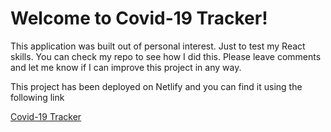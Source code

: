# Welcome to Covid-19 Tracker!

This application was built out of personal interest. Just to test my React skills. You can check my repo to see how I did this. Please leave comments and let me know if I can improve this project in any way.

This project has been deployed on Netlify and you can find it using the following link

[Covid-19 Tracker](https://elastic-curie-e570e7.netlify.app/)
